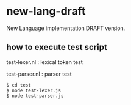new-lang-draft
==============

New Language implementation DRAFT version.


## how to execute test script

  test-lexer.nl : lexical token test

  test-parser.nl : parser test

    $ cd test
    $ node test-lexer.js
    $ node test-parser.js

